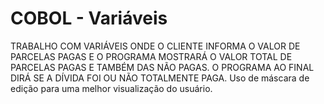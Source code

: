 <h1>COBOL - Variáveis</h1>

TRABALHO COM VARIÁVEIS ONDE O CLIENTE INFORMA O VALOR DE PARCELAS PAGAS E O PROGRAMA MOSTRARÁ O VALOR TOTAL DE PARCELAS PAGAS E TAMBÉM DAS NÃO PAGAS.
O PROGRAMA AO FINAL DIRÁ SE A DÍVIDA FOI OU NÃO TOTALMENTE PAGA.
Uso de máscara de edição para uma melhor visualização do usuário.

